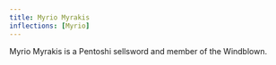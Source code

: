 ```yaml
---
title: Myrio Myrakis
inflections: [Myrio]
---
```


Myrio Myrakis is a Pentoshi sellsword and member of the Windblown.


